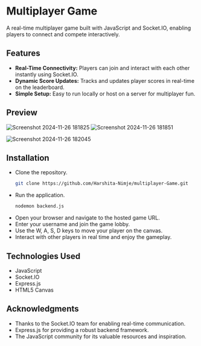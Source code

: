 # Multiplayer Game

A real-time multiplayer game built with JavaScript and Socket.IO, enabling players to connect and compete interactively.

## Features 

- **Real-Time Connectivity:** Players can join and interact with each other instantly using Socket.IO.
- **Dynamic Score Updates:** Tracks and updates player scores in real-time on the leaderboard.
- **Simple Setup:** Easy to run locally or host on a server for multiplayer fun.


## Preview
![Screenshot 2024-11-26 181825](https://github.com/user-attachments/assets/10cb678b-56e8-4027-a14d-c3d89429ab99)
![Screenshot 2024-11-26 181851](https://github.com/user-attachments/assets/43318143-0acf-4591-b009-5da7373b49aa)

![Screenshot 2024-11-26 182045](https://github.com/user-attachments/assets/f8f71d95-ed24-4433-bcd8-22ea594369f0)


## Installation


- Clone the repository.
   ```bash
   git clone https://github.com/Harshita-Nimje/multiplayer-Game.git
- Run the application.
   ```bash
   nodemon backend.js
- Open your browser and navigate to the hosted game URL.
- Enter your username and join the game lobby.
- Use the W, A, S, D keys to move your player on the canvas.
- Interact with other players in real time and enjoy the gameplay.
## Technologies Used
  - JavaScript
  - Socket.IO
   - Express.js
   - HTML5 Canvas
    

## Acknowledgments
  - Thanks to the Socket.IO team for enabling real-time communication.
  - Express.js for providing a robust backend framework.
  - The JavaScript community for its valuable resources and inspiration.
